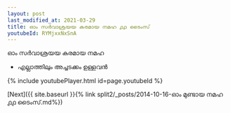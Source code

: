 ```yaml
---
layout: post
last_modified_at: 2021-03-29
title: ഓം സർവാശ്രയയ കരമായ നമഹ ൧൧ ടൈംസ്
youtubeId: RYMjxxNxSnA
---
```

 
 
 ഓം സർവാശ്രയയ കരമായ നമഹ 
 
 -  എല്ലാത്തിലും അച്ചടക്കം ഉള്ളവൻ 
 
  
 
  
 
 
 
 
 
 


{% include youtubePlayer.html id=page.youtubeId %}
 
[Next]({{ site.baseurl }}{% link  split2/_posts/2014-10-16-ഓം മുണ്ടായ നമഹ ൧൧ ടൈംസ്.md%})
 
